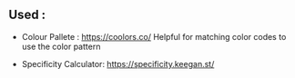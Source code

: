 ## Used : 
- Colour Pallete : https://coolors.co/
     Helpful for matching color codes to use the color pattern

- Specificity Calculator: https://specificity.keegan.st/